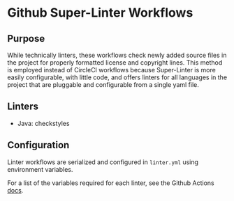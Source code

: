 # Github Super-Linter Workflows

## Purpose

While technically linters, these workflows check newly added source files in the project for properly formatted license and copyright lines. This method is employed instead of CircleCI workflows because Super-Linter is more easily configurable, with little code, and offers linters for all languages in the project that are pluggable and configurable from a single yaml file.

## Linters

- Java: checkstyles

## Configuration

Linter workflows are serialized and configured in `linter.yml` using environment variables.

For a list of the variables required for each linter, see the Github Actions [docs](https://github.com/marketplace/actions/super-linter#how-to-use).

